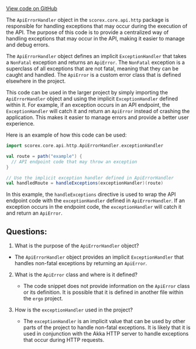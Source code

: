 [View code on GitHub](https://github.com/ergoplatform/ergo/src/main/scala/scorex/core/api/http/ApiErrorHandler.scala)

The `ApiErrorHandler` object in the `scorex.core.api.http` package is responsible for handling exceptions that may occur during the execution of the API. The purpose of this code is to provide a centralized way of handling exceptions that may occur in the API, making it easier to manage and debug errors.

The `ApiErrorHandler` object defines an implicit `ExceptionHandler` that takes a `NonFatal` exception and returns an `ApiError`. The `NonFatal` exception is a superclass of all exceptions that are not fatal, meaning that they can be caught and handled. The `ApiError` is a custom error class that is defined elsewhere in the project.

This code can be used in the larger project by simply importing the `ApiErrorHandler` object and using the implicit `ExceptionHandler` defined within it. For example, if an exception occurs in an API endpoint, the `ExceptionHandler` will catch it and return an `ApiError` instead of crashing the application. This makes it easier to manage errors and provide a better user experience.

Here is an example of how this code can be used:

```scala
import scorex.core.api.http.ApiErrorHandler.exceptionHandler

val route = path("example") {
  // API endpoint code that may throw an exception
}

// Use the implicit exception handler defined in ApiErrorHandler
val handledRoute = handleExceptions(exceptionHandler)(route)
```

In this example, the `handleExceptions` directive is used to wrap the API endpoint code with the `exceptionHandler` defined in `ApiErrorHandler`. If an exception occurs in the endpoint code, the `exceptionHandler` will catch it and return an `ApiError`.
## Questions: 
 1. What is the purpose of the `ApiErrorHandler` object?
   - The `ApiErrorHandler` object provides an implicit `ExceptionHandler` that handles non-fatal exceptions by returning an `ApiError`.

2. What is the `ApiError` class and where is it defined?
   - The code snippet does not provide information on the `ApiError` class or its definition. It is possible that it is defined in another file within the `ergo` project.

3. How is the `exceptionHandler` used in the project?
   - The `exceptionHandler` is an implicit value that can be used by other parts of the project to handle non-fatal exceptions. It is likely that it is used in conjunction with the Akka HTTP server to handle exceptions that occur during HTTP requests.